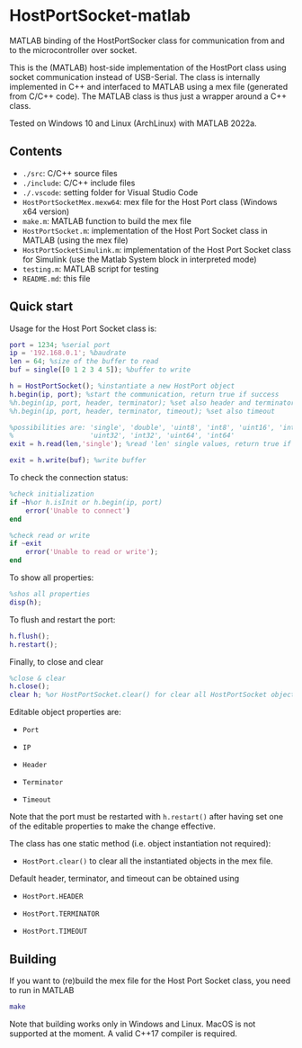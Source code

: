 # HostPortSocket-matlab

MATLAB binding of the HostPortSocker class for communication from and to the microcontroller over socket.

This is the (MATLAB) host-side implementation of the HostPort class using socket communication instead of USB-Serial. The class is internally implemented in C++ and interfaced to MATLAB using a mex file (generated from C/C++ code). The MATLAB class is thus just a wrapper around a C++ class.

Tested on Windows 10 and Linux (ArchLinux) with MATLAB 2022a.

## Contents

- `./src`: C/C++ source files
- `./include`: C/C++ include files
- `./.vscode`: setting folder for Visual Studio Code
- `HostPortSocketMex.mexw64`: mex file for the Host Port class (Windows x64 version)
- `make.m`: MATLAB function to build the mex file
- `HostPortSocket.m`: implementation of the Host Port Socket class in MATLAB (using the mex file)
- `HostPortSocketSimulink.m`: implementation of the Host Port Socket class for Simulink (use the Matlab System block in interpreted mode)
- `testing.m`: MATLAB script for testing
- `README.md`: this file

## Quick start

Usage for the Host Port Socket class is:

```matlab
port = 1234; %serial port
ip = '192.168.0.1'; %baudrate
len = 64; %size of the buffer to read
buf = single([0 1 2 3 4 5]); %buffer to write

h = HostPortSocket(); %instantiate a new HostPort object
h.begin(ip, port); %start the communication, return true if success
%h.begin(ip, port, header, terminator); %set also header and terminator
%h.begin(ip, port, header, terminator, timeout); %set also timeout

%possibilities are: 'single', 'double', 'uint8', 'int8', 'uint16', 'int16', 
%                   'uint32', 'int32', 'uint64', 'int64'
exit = h.read(len,'single'); %read 'len' single values, return true if success

exit = h.write(buf); %write buffer
```

To check the connection status:

```matlab
%check initialization
if ~h%or h.isInit or h.begin(ip, port)
    error('Unable to connect')
end

%check read or write
if ~exit
    error('Unable to read or write');
end
```

To show all properties:

```matlab
%shos all properties
disp(h);
```

To flush and restart the port:

```matlab
h.flush();
h.restart();
```

Finally, to close and clear

```matlab
%close & clear
h.close();
clear h; %or HostPortSocket.clear() for clear all HostPortSocket objects
```

Editable object properties are:

- `Port`

- `IP`

- `Header`

- `Terminator`

- `Timeout`

Note that the port must be restarted with `h.restart()` after having set one of the editable properties to make the change effective.

The class has one static method (i.e. object instantiation not required):

- `HostPort.clear()` to clear all the instantiated objects in the mex file.

Default header, terminator, and timeout can be obtained using

- `HostPort.HEADER`

- `HostPort.TERMINATOR`

- `HostPort.TIMEOUT`

## Building

If you want to (re)build the mex file for the Host Port Socket class, you need to run in MATLAB

```matlab
make
```

Note that building works only in Windows and Linux. MacOS is not supported at the moment. A valid C++17 compiler is required.
